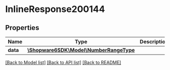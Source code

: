 # InlineResponse200144

## Properties
Name | Type | Description | Notes
------------ | ------------- | ------------- | -------------
**data** | [**\Shopware6SDK\Model\NumberRangeType**](NumberRangeType.md) |  | [optional] 

[[Back to Model list]](../../README.md#documentation-for-models) [[Back to API list]](../../README.md#documentation-for-api-endpoints) [[Back to README]](../../README.md)

